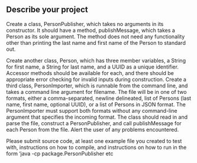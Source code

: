 ## Describe your project

Create a class, PersonPublisher, which takes no arguments in its constructor. It should have a method, publishMessage, which takes a Person as its sole argument. 
The method does not need any functionality other than printing the last name and first name of the Person to standard out.


Create another class, Person, which has three member variables, a String for first name, a String for last name, and a UUID as a unique identifier. Accessor methods should be available for each, and there should be appropriate error checking for invalid inputs during construction. Create a third class, PersonImporter, which is runnable from the command line, and takes a command line argument for filename. The file will be in one of two formats, either a comma-separated, newline delineated, list of Persons (last name, first name, optional UUID), or a list of Persons in JSON format. The PersonImporter must support both formats without any command-line argument that specifies the incoming format. The class should read in and parse the file, construct a PersonPublisher, and call publishMessage for each Person from the file. Alert the user of any problems encountered.

Please submit source code, at least one example file you created to test with, instructions on how to compile, and instructions on how to run in the form ‘java -cp package.PersonPublisher etc